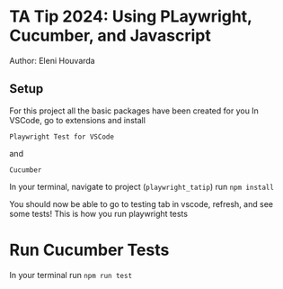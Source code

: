 # TA Tip 2024: Using PLaywright, Cucumber, and Javascript
Author: Eleni Houvarda

## Setup
For this project all the basic packages have been created for you
In VSCode, go to extensions and install 
```
Playwright Test for VSCode
```
and 
```
Cucumber
```

In your terminal, navigate to project (`playwright_tatip`)
run `npm install` 

You should now be able to go to testing tab in vscode, refresh, and see some tests! This is how you run playwright tests

# Run Cucumber Tests
In your terminal run `npm run test`
